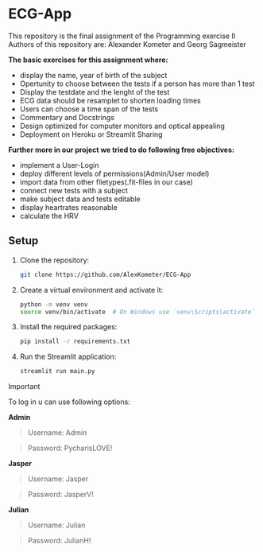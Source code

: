 # ECG-App

This repository is the final assignment of the Programming exercise II 
Authors of this repository are: Alexander Kometer and Georg Sagmeister



**The basic exercises for this assignment where:**
- display the name, year of birth of the subject
- Opertunity to choose between the tests if a person has more than 1 test
- Display the testdate and the lenght of the test
- ECG data should be resamplet to shorten loading times
- Users can choose a time span of the tests
- Commentary and Docstrings
- Design optimized for computer monitors and optical appealing
- Deployment on Heroku or Streamlit Sharing

  
**Further more in our project we tried to do following free objectives:**
- implement a User-Login
- deploy different levels of permissions(Admin/User model)
- import data from other filetypes(.fit-files in our case)
- connect new tests with a subject
- make subject data and tests editable
- display heartrates reasonable
- calculate the HRV

 ## Setup
1. Clone the repository:
    ```bash
    git clone https://github.com/AlexKometer/ECG-App
    ```

2. Create a virtual environment and activate it:
    ```bash
    python -m venv venv
    source venv/bin/activate  # On Windows use `venv\Scripts\activate`
    ```

3. Install the required packages:
    ```bash
    pip install -r requirements.txt
    ```
4. Run the Streamlit application:
    ```bash
    streamlit run main.py
    ```
> [!IMPORTANT]
> To log in u can use following options:

**Admin**
> Username: Admin

> Password: PycharisLOVE!


**Jasper**
> Username: Jasper

> Password: JasperV!


**Julian**
> Username: Julian

> Password: JulianH!

